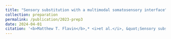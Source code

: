 ```yaml
---
title: "Sensory substitution with a multimodal somatosensory interface"
collection: preparation
permalink: /publication/2023-prep3
date: 2024-04-01
citation: '<b>Matthew T. Flavin</b>,* <i>et al.</i>, &quot;Sensory substitution with a multimodal somatosensory interface,&quot; in preparation, submission planned Apr. 2024.'
---
```

